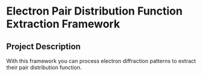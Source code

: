 # Electron Pair Distribution Function Extraction Framework

## Project Description 
With this framework you can process electron diffraction patterns to extract their pair distribution function.

